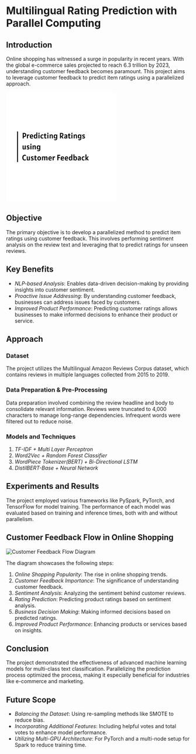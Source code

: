 #  Multilingual Rating Prediction with Parallel Computing

## Introduction

Online shopping has witnessed a surge in popularity in recent years. With the global e-commerce sales projected to reach 6.3 trillion by 2023, understanding customer feedback becomes paramount. This project aims to leverage customer feedback to predict item ratings using a parallelized approach.

<img src="logo.png" alt="Logo" width="300">

## Objective

The primary objective is to develop a parallelized method to predict item ratings using customer feedback. This involves performing sentiment analysis on the review text and leveraging that to predict ratings for unseen reviews.

## Key Benefits

- *NLP-based Analysis*: Enables data-driven decision-making by providing insights into customer sentiment.
- *Proactive Issue Addressing*: By understanding customer feedback, businesses can address issues faced by customers.
- *Improved Product Performance*: Predicting customer ratings allows businesses to make informed decisions to enhance their product or service.

## Approach

### Dataset

The project utilizes the Multilingual Amazon Reviews Corpus dataset, which contains reviews in multiple languages collected from 2015 to 2019.

### Data Preparation & Pre-Processing

Data preparation involved combining the review headline and body to consolidate relevant information. Reviews were truncated to 4,000 characters to manage long-range dependencies. Infrequent words were filtered out to reduce noise.

### Models and Techniques

1. *TF-IDF + Multi Layer Perceptron*
2. *Word2Vec + Random Forest Classifier*
3. *WordPiece Tokenizer(BERT) + Bi-Directional LSTM*
4. *DistilBERT-Base + Neural Network*

## Experiments and Results

The project employed various frameworks like PySpark, PyTorch, and TensorFlow for model training. The performance of each model was evaluated based on training and inference times, both with and without parallelism.

## Customer Feedback Flow in Online Shopping

![Customer Feedback Flow Diagram](https://showme.redstarplugin.com/d/zBGo0UiS)

The diagram showcases the following steps:
1. *Online Shopping Popularity*: The rise in online shopping trends.
2. *Customer Feedback Importance*: The significance of understanding customer feedback.
3. *Sentiment Analysis*: Analyzing the sentiment behind customer reviews.
4. *Rating Prediction*: Predicting product ratings based on sentiment analysis.
5. *Business Decision Making*: Making informed decisions based on predicted ratings.
6. *Improved Product Performance*: Enhancing products or services based on insights.

## Conclusion

The project demonstrated the effectiveness of advanced machine learning models for multi-class text classification. Parallelizing the prediction process optimized the process, making it especially beneficial for industries like e-commerce and marketing.

## Future Scope

- *Balancing the Dataset*: Using re-sampling methods like SMOTE to reduce bias.
- *Incorporating Additional Features*: Including helpful votes and total votes to enhance model performance.
- *Utilizing Multi-GPU Architecture*: For PyTorch and a multi-node setup for Spark to reduce training time.
